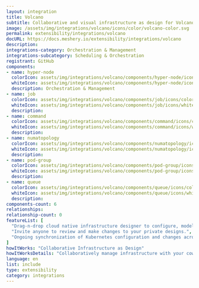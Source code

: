 ```yaml
---
layout: integration
title: Volcano
subtitle: Collaborative and visual infrastructure as design for Volcano
image: /assets/img/integrations/volcano/icons/color/volcano-color.svg
permalink: extensibility/integrations/volcano
docURL: https://docs.meshery.io/extensibility/integrations/volcano
description: 
integrations-category: Orchestration & Management
integrations-subcategory: Scheduling & Orchestration
registrant: GitHub
components: 
- name: hyper-node
  colorIcon: assets/img/integrations/volcano/components/hyper-node/icons/color/hyper-node-color.svg
  whiteIcon: assets/img/integrations/volcano/components/hyper-node/icons/white/hyper-node-white.svg
  description: Orchestration & Management
- name: job
  colorIcon: assets/img/integrations/volcano/components/job/icons/color/job-color.svg
  whiteIcon: assets/img/integrations/volcano/components/job/icons/white/job-white.svg
  description: 
- name: command
  colorIcon: assets/img/integrations/volcano/components/command/icons/color/command-color.svg
  whiteIcon: assets/img/integrations/volcano/components/command/icons/white/command-white.svg
  description: 
- name: numatopology
  colorIcon: assets/img/integrations/volcano/components/numatopology/icons/color/numatopology-color.svg
  whiteIcon: assets/img/integrations/volcano/components/numatopology/icons/white/numatopology-white.svg
  description: 
- name: pod-group
  colorIcon: assets/img/integrations/volcano/components/pod-group/icons/color/pod-group-color.svg
  whiteIcon: assets/img/integrations/volcano/components/pod-group/icons/white/pod-group-white.svg
  description: 
- name: queue
  colorIcon: assets/img/integrations/volcano/components/queue/icons/color/queue-color.svg
  whiteIcon: assets/img/integrations/volcano/components/queue/icons/white/queue-white.svg
  description: 
components-count: 6
relationships: 
relationship-count: 0
featureList: [
  "Drag-n-drop cloud native infrastructure designer to configure, model, and deploy your workloads.",
  "Invite anyone to review and make changes to your private designs.",
  "Ongoing synchronization of Kubernetes configuration and changes across any number of clusters."
]
howItWorks: "Collaborative Infrastructure as Design"
howItWorksDetails: "Collaboratively manage infrastructure with your coworkers synchronously sharing the same designs."
language: en
list: include
type: extensibility
category: integrations
---
```

